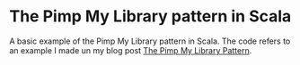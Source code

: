 # The Pimp My Library pattern in Scala
A basic example of the Pimp My Library pattern in Scala. The code refers to an example I made un my blog post [The Pimp My Library Pattern](http://rcardin.github.io/jvm/programming/design-pattern/2019/12/15/pimp-my-library-pattern.html).
